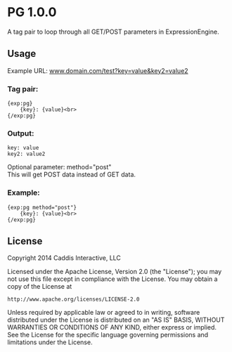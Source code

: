 # PG 1.0.0

A tag pair to loop through all GET/POST parameters in ExpressionEngine.

## Usage

Example URL: www.domain.com/test?key=value&key2=value2

### Tag pair:

	{exp:pg}
		{key}: {value}<br>
	{/exp:pg}

### Output:

	key: value
	key2: value2

Optional parameter: method="post"  
This will get POST data instead of GET data.

### Example:

	{exp:pg method="post"}
		{key}: {value}<br>
	{/exp:pg}

## License

Copyright 2014 Caddis Interactive, LLC

Licensed under the Apache License, Version 2.0 (the "License");
you may not use this file except in compliance with the License.
You may obtain a copy of the License at

	http://www.apache.org/licenses/LICENSE-2.0

Unless required by applicable law or agreed to in writing, software
distributed under the License is distributed on an "AS IS" BASIS,
WITHOUT WARRANTIES OR CONDITIONS OF ANY KIND, either express or implied.
See the License for the specific language governing permissions and
limitations under the License.